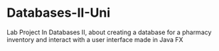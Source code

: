 # Databases-II-Uni
Lab Project In Databases II, about creating a database for a pharmacy inventory and interact with a user interface made in Java FX
